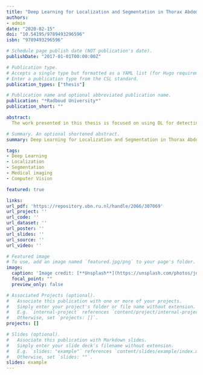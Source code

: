 ```yaml
---
title: "Deep Learning for Localization and Segmentation in Thorax Abdomen CT."
authors:
- admin
date: "2020-02-15"
doi: "10.54195/9789493296596"
isbn: "9789493296596"

# Schedule page publish date (NOT publication's date).
publishDate: "2017-01-01T00:00:00Z"

# Publication type.
# Accepts a single type but formatted as a YAML list (for Hugo requirements).
# Enter a publication type from the CSL standard.
publication_types: ["thesis"]

# Publication name and optional abbreviated publication name.
publication: "*Radboud University*"
publication_short: ""

abstract:
  The work presented in this thesis is focused on using DL for detecting and segmenting structures in CT scans. In Chapter 2, we present a method for localizing organs in 2D orthogonal views; this method combines the outputs of each orthogonal view to compose a 3D bounding box per organ. In Chapter 3, we apply a state-of-the-art segmentation algorithm using Convolutional Neural Networks (CNN) to segment the spleen, achieving performance comparable to that of an independent observer. In an observer experiment, the radiologist rated the segmentation quality as 94% as ready for clinical use. Additionally, we performed an experiment to measure the splenic volume change over time. In Chapter 4, we segment the kidneys and kidney abnormalities, including cysts, lesions, masses, metastases, and tumors. We conducted an ablation study to analyze the performance of five components of the method. In Chapter 5, we explore the use of transfer learning to segment additional structures using a partially annotated dataset (a junction of publicly available datasets and data from public challenges). Finally, Chapter 6, provides the general discussion and summary of this thesis.

# Summary. An optional shortened abstract.
summary: Deep Learning for Localization and Segmentation in Thorax Abdomen CT.

tags:
- Deep Learning
- Localization
- Segmentation
- Medical imaging
- Computer Vision

featured: true

links:
url_pdf: 'https://repository.ubn.ru.nl/handle/2066/307069'
url_project: ''
url_code: ''
url_dataset: ''
url_poster: ''
url_slides: ''
url_source: ''
url_video: ''

# Featured image
# To use, add an image named `featured.jpg/png` to your page's folder. 
image:
  caption: 'Image credit: [**Unsplash**](https://unsplash.com/photos/jdD8gXaTZsc)'
  focal_point: ""
  preview_only: false

# Associated Projects (optional).
#   Associate this publication with one or more of your projects.
#   Simply enter your project's folder or file name without extension.
#   E.g. `internal-project` references `content/project/internal-project/index.md`.
#   Otherwise, set `projects: []`.
projects: []

# Slides (optional).
#   Associate this publication with Markdown slides.
#   Simply enter your slide deck's filename without extension.
#   E.g. `slides: "example"` references `content/slides/example/index.md`.
#   Otherwise, set `slides: ""`.
slides: example
---
```

